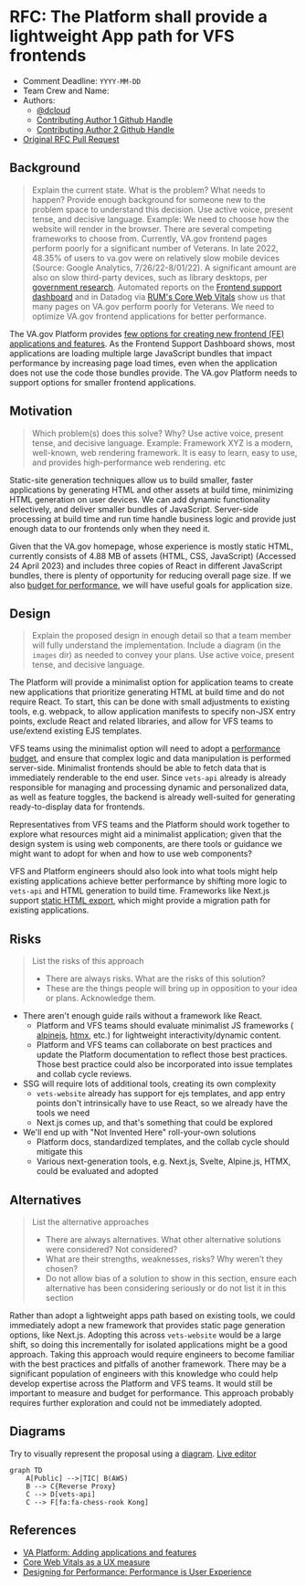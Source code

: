 # RFC: The Platform shall provide a lightweight App path for VFS frontends

<!--
The title is what you want comments on. Use the active voice in a future tense.
Example:
    - The website will be built using the XZY framework
-->

* Comment Deadline: `YYYY-MM-DD`
* Team Crew and Name: <!--e.g. Platform/AMT-->
* Authors:
  * [@dcloud](https://github.com/dcloud)
  * [Contributing Author 1 Github Handle](https://github.com/ContributingAuthor1Handle)
  * [Contributing Author 2 Github Handle](https://github.com/ContributingAuthor2Handle)
* [Original RFC Pull Request](https://github.com/department-of-veterans-affairs/va.gov-platform-arch/pull/-1)

## Background

> Explain the current state. What is the problem? What needs to happen? Provide enough background for someone new to the problem space to understand this decision. Use active voice, present tense, and decisive language.
> Example: We need to choose how the website will render in the browser. There are several competing frameworks to choose from.
Currently, VA.gov frontend pages perform poorly for a significant number of Veterans. In late 2022, 48.35% of users to va.gov were on relatively slow mobile devices (Source: Google Analytics, 7/26/22-8/01/22). A significant amount are also on slow third-party devices, such as library desktops, per [government research](https://docs.fcc.gov/public/attachments/DOC-357270A1.pdf). Automated reports on the [Frontend support dashboard](https://department-of-veterans-affairs.github.io/veteran-facing-services-tools/frontend-support-dashboard/lighthouse-performance-report/) and in Datadog via [RUM's Core Web Vitals](https://docs.datadoghq.com/real_user_monitoring/browser/monitoring_page_performance/#core-web-vitals) show us that many pages on VA.gov perform poorly for Veterans. We need to optimize VA.gov frontend applications for better performance.

The VA.gov Platform provides [few options for creating new frontend (FE) applications and features](https://depo-platform-documentation.scrollhelp.site/developer-docs/adding-applications-and-features). As the Frontend Support Dashboard shows, most applications are loading multiple large JavaScript bundles that impact performance by increasing page load times, even when the application does not use the code those bundles provide. The VA.gov Platform needs to support options for smaller frontend applications.


## Motivation

>Which problem(s) does this solve? Why? Use active voice, present tense, and decisive language.
> Example: Framework XYZ is a modern, well-known, web rendering framework. It is easy to learn, easy to use, and provides high-performance web rendering. etc

Static-site generation techniques allow us to build smaller, faster applications by generating HTML and other assets at build time, minimizing HTML generation on user devices. We can add dynamic functionality selectively, and deliver smaller bundles of JavaScript. Server-side processing at build time and run time handle business logic and provide just enough data to our frontends only when they need it.

Given that the VA.gov homepage, whose experience is mostly static HTML, currently consists of 4.88 MB of assets (HTML, CSS, JavaScript) (Accessed 24 April 2023) and includes three copies of React in different JavaScript bundles, there is plenty of opportunity for reducing overall page size. If we also [budget for performance](va-rfc-frontend-performance.md), we will have useful goals for application size.


## Design

> Explain the proposed design in enough detail so that a team member will fully understand the implementation. Include a diagram (in the `images` dir) as needed to convey your plans. Use active voice, present tense, and decisive language.

The Platform will provide a minimalist option for application teams to create new applications that prioritize generating HTML at build time and do not require React. To start, this can be done with small adjustments to existing tools, e.g. webpack, to allow application manifests to specify non-JSX entry points, exclude React and related libraries, and allow for VFS teams to use/extend existing EJS templates.

VFS teams using the minimalist option will need to adopt a [performance budget](va-rfc-frontend-performance.md), and ensure that complex logic and data manipulation is performed server-side. Minimalist frontends should be able to fetch data that is immediately renderable to the end user. Since `vets-api` already is already responsible for managing and processing dynamic and personalized data, as well as feature toggles, the backend is already well-suited for generating ready-to-display data for frontends.

Representatives from VFS teams and the Platform should work together to explore what resources might aid a minimalist application; given that the design system is using web components, are there tools or guidance we might want to adopt for when and how to use web components?

VFS and Platform engineers should also look into what tools might help existing applications achieve better performance by shifting more logic to `vets-api` and HTML generation to build time. Frameworks like Next.js support [static HTML export](https://nextjs.org/docs/advanced-features/static-html-export), which might provide a migration path for existing applications.

## Risks


>List the risks of this approach
> * There are always risks. What are the risks of this solution?
> * These are the things people will bring up in opposition to your idea or plans. Acknowledge them.


- There aren't enough guide rails without a framework like React.
    - Platform and VFS teams should evaluate minimalist JS frameworks ( [alpinejs](https://alpinejs.dev), [htmx](https://htmx.org), etc.) for lightweight interactivity/dynamic content.
    - Platform and VFS teams can collaborate on best practices and update the Platform documentation to reflect those best practices. Those best practice could also be incorporated into issue templates and collab cycle reviews.
- SSG will require lots of additional tools, creating its own complexity
    - `vets-website` already has support for ejs templates, and app entry points don't intrinsically have to use React, so we already have the tools we need
    - Next.js comes up, and that's something that could be explored
- We'll end up with "Not Invented Here" roll-your-own solutions
    - Platform docs, standardized templates, and the collab cycle should mitigate this
    - Various next-generation tools, e.g. Next.js, Svelte, Alpine.js, HTMX, could be evaluated and adopted

## Alternatives

> List the alternative approaches
> * There are always alternatives. What other alternative solutions were considered? Not considered?
> * What are their strengths, weaknesses, risks? Why weren’t they chosen?
> * Do not allow bias of a solution to show in this section, ensure each alternative has been considering seriously or do not list it in this section

Rather than adopt a lightweight apps path based on existing tools, we could immediately adopt a new framework that provides static page generation options, like Next.js. Adopting this across `vets-website` would be a large shift, so doing this incrementally for isolated applications might be a good approach. Taking this approach would require engineers to become familiar with the best practices and pitfalls of another framework. There may be a significant population of engineers with this knowledge who could help develop expertise across the Platform and VFS teams. It would still be important to measure and budget for performance. This approach probably requires further exploration and could not be immediately adopted.

## Diagrams

Try to visually represent the proposal using a [diagram](https://docs.github.com/en/get-started/writing-on-github/working-with-advanced-formatting/creating-diagrams). [Live editor](https://mermaid.live/)
```mermaid
graph TD
    A[Public] -->|TIC| B(AWS)
    B --> C{Reverse Proxy}
    C --> D[vets-api]
    C --> F[fa:fa-chess-rook Kong]
```

## References

<!--
This section /may/ be eliminated if it is not applicable.
When linking to other documents in this repository, ensure to link to their state at a particular commit (hence the usage of .../blob/<FULL_COMMIT_HASH>/...) as opposed to their current state (i.e. 'currently in main').
-->

- [VA Platform: Adding applications and features](https://depo-platform-documentation.scrollhelp.site/developer-docs/adding-applications-and-features)
- [Core Web Vitals as a UX measure](https://web.dev/vitals/)
- [Designing for Performance: Performance is User Experience](https://designingforperformance.com/performance-is-ux/)
